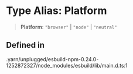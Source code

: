 # Type Alias: Platform

> **Platform**: `"browser"` \| `"node"` \| `"neutral"`

## Defined in

.yarn/unplugged/esbuild-npm-0.24.0-1252872327/node\_modules/esbuild/lib/main.d.ts:1
